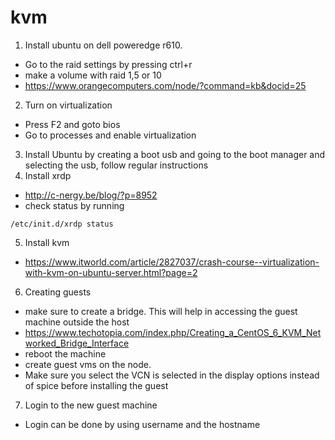 # kvm
1. Install ubuntu on dell poweredge r610. 
  - Go to the raid settings by pressing ctrl+r
  - make a volume with raid 1,5 or 10
  - https://www.orangecomputers.com/node/?command=kb&docid=25
2. Turn on virtualization
  - Press F2 and goto bios 
  - Go to processes and enable virtualization
3. Install Ubuntu by creating a boot usb and going to the boot manager and selecting the usb, follow regular instructions
4. Install xrdp
  - http://c-nergy.be/blog/?p=8952
  - check status by running 
  ```
  /etc/init.d/xrdp status
  ```
5. Install kvm
  - https://www.itworld.com/article/2827037/crash-course--virtualization-with-kvm-on-ubuntu-server.html?page=2
6. Creating guests 
  - make sure to create a bridge. This will help in accessing the guest machine outside the host
  - https://www.techotopia.com/index.php/Creating_a_CentOS_6_KVM_Networked_Bridge_Interface
  - reboot the machine 
  - create guest vms on the node.
  - Make sure you select the VCN is selected in the display options instead of spice before installing the guest
7. Login to the new guest machine
  - Login can be done by using username and the hostname
  
